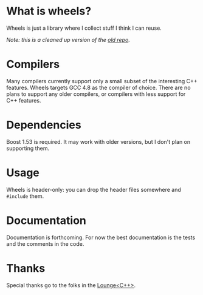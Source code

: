 # What is wheels?

Wheels is just a library where I collect stuff I think I can reuse.

*Note: this is a cleaned up version of the [old repo].*

# Compilers

Many compilers currently support only a small subset of the interesting C++
features. Wheels targets GCC 4.8 as the compiler of choice.
There are no plans to support any older compilers, or compilers with less
support for C++ features.

# Dependencies

Boost 1.53 is required. It may work with older versions, but I don't plan on
supporting them.

# Usage

Wheels is header-only: you can drop the header files somewhere and `#include`
them.

# Documentation

Documentation is forthcoming. For now the best documentation is the tests and
the comments in the code.

# Thanks

Special thanks go to the folks in the [Lounge<C++>][lounge].

 [lounge]: http://chat.stackoverflow.com/rooms/10
 [old repo]: https://bitbucket.org/martinhofernandes/wheels
